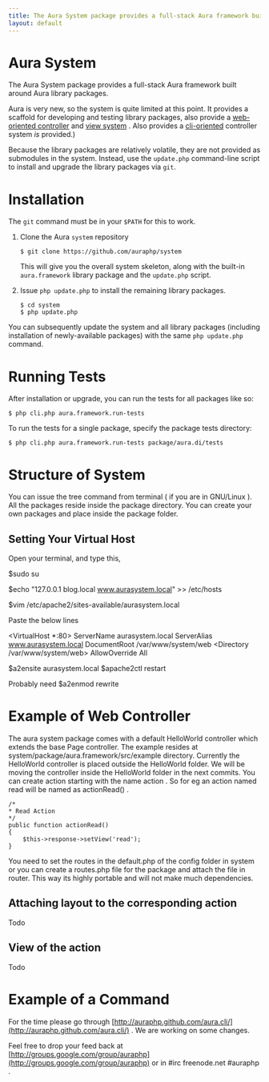 ```yaml
---
title: The Aura System package provides a full-stack Aura framework built around Aura library packages.
layout: default
---
```


Aura System
===========

The Aura System package provides a full-stack Aura framework built around Aura library packages.

Aura is very new, so the system is quite limited at this point. It provides a scaffold for developing and testing library packages, also provide a [web-oriented controller](http://auraphp.github.com/aura.web/) and [view system](http://auraphp.github.com/aura.view/) . Also provides a [cli-oriented](http://auraphp.github.com/aura.cli/) controller system *is* provided.)

Because the library packages are relatively volatile, they are not provided as submodules in the system.  Instead, use the `update.php` command-line script to install and upgrade the library packages via `git`.


Installation
============

The `git` command must be in your `$PATH` for this to work.

1.  Clone the Aura `system` repository

        $ git clone https://github.com/auraphp/system
    
    This will give you the overall system skeleton, along with the built-in
    `aura.framework` library package and the `update.php` script.

2.  Issue `php update.php` to install the remaining library packages.

        $ cd system
        $ php update.php

You can subsequently update the system and all library packages (including installation of newly-available packages) with the same `php update.php` command.


Running Tests
=============

After installation or upgrade, you can run the tests for all packages like so:

    $ php cli.php aura.framework.run-tests

To run the tests for a single package, specify the package tests directory:

    $ php cli.php aura.framework.run-tests package/aura.di/tests
    
Structure of System
===================
You can issue the tree command from terminal ( if you are in GNU/Linux ).
All the packages reside inside the package directory. You can create your own packages and place inside the package folder.

    
Setting Your Virtual Host
-------------------------
Open your terminal, and type this,

$sudo su 

$echo "127.0.0.1 blog.local www.aurasystem.local" >> /etc/hosts

$vim /etc/apache2/sites-available/aurasystem.local

Paste the below lines 

<VirtualHost *:80>
    ServerName aurasystem.local
    ServerAlias www.aurasystem.local
    DocumentRoot /var/www/system/web
    <Directory /var/www/system/web>
        AllowOverride All
    </directory>
</VirtualHost>

$a2ensite aurasystem.local
$apache2ctl restart

Probably need $a2enmod rewrite

Example of Web Controller
=========================
The aura system package comes with a default HelloWorld controller which extends the base Page controller. 
The example resides at system/package/aura.framework/src/example directory.
Currently the HelloWorld controller is placed outside the HelloWorld folder. We will be moving the controller inside the HelloWorld folder in the next commits.
You can create action starting with the name action<Action Name> . So for eg an action named read will be named as actionRead() .

    /*
    * Read Action
    */
    public function actionRead()
    {
        $this->response->setView('read');
    }
    
You need to set the routes in the default.php of the config folder in system or you can create a routes.php file for the package and attach the file in router. This way its highly portable and will not make much dependencies.

Attaching layout to the corresponding action
--------------------------------------------
Todo

View of the action
------------------
Todo

Example of a Command
====================
For the time please go through [http://auraphp.github.com/aura.cli/](http://auraphp.github.com/aura.cli/) . We are working on some changes.

Feel free to drop your feed back at [http://groups.google.com/group/auraphp](http://groups.google.com/group/auraphp) or in #irc freenode.net #auraphp .
